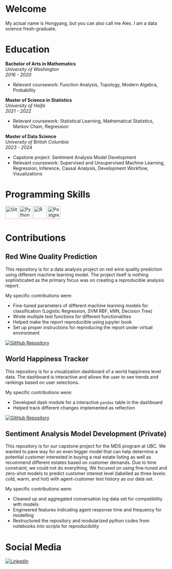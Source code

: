 # Welcome

My actual name is Hongyang, but you can also call me Alex. I am a data science fresh-graduate.

# Education

**Bachelor of Arts in Mathematics**  
*University of Washington*  
*2016 - 2020*  
- Relevant coursework: Function Analysis, Topology, Modern Algebra, Probability

**Master of Science in Statistics**  
*University of Haifa*  
*2021 - 2022*  
- Relevant coursework: Statistical Learning, Mathematical Statistics, Markov Chain, Regression

**Master of Data Science**  
*University of British Columbia*  
*2023 - 2024*  
- Capstone project: Sentiment Analysis Model Development
- Relevant coursework: Supervised and Unsupervised Machine Learning, Regression, Inference, Causal Analysis, Development Workflow, Visualizations

# Programming Skills
<p>
  <img src="https://cdn.jsdelivr.net/npm/simple-icons@v4/icons/git.svg" alt="Git" width="40" height="40"/>
  <img src="https://cdn.jsdelivr.net/npm/simple-icons@v4/icons/python.svg" alt="Python" width="40" height="40"/>
  <img src="https://cdn.jsdelivr.net/npm/simple-icons@v4/icons/r.svg" alt="R" width="40" height="40"/>
  <img src="https://cdn.jsdelivr.net/npm/simple-icons@v4/icons/postgresql.svg" alt="PostgreSQL" width="40" height="40"/>
</p>

# Contributions

## Red Wine Quality Prediction
This repository is for a data analysis project on red wine quality prediction using different machine learning model. The project itself is nothing sophisticated as the primary focus was on creating a reproducible analysis report.

My specific contributions were:
- Fine-tuned parameters of different machine learning models for classification (Logistic Regression, SVM RBF, kNN, Decision Tree)
- Wrote multiple test functions for different functionalities
- Helped make the report reproducible using jupyter book
- Set up proper instructions for reproducing the report under virtual environment

[![GitHub Repository](https://img.shields.io/badge/Repository-Visit-blue)](https://github.com/UBC-MDS/Red-Wine-Quality-Prediction)

## World Happiness Tracker
This repository is for a visualization dashboard of a world happiness level data. The dashboard is interactive and allows the user to see trends and rankings based on user selections.

My specific contributions were:
- Developed dash module for a interactive `pandas` table in the dashboard
- Helped track different changes implemented as reflection

[![GitHub Repository](https://img.shields.io/badge/Repository-Visit-blue)](https://github.com/UBC-MDS/DSCI-532_2024_3_world-happiness-tracker)

## Sentiment Analysis Model Development (Private)
This repository is for our capstone project for the MDS program at UBC. We wanted to pave way for an even bigger model that can help determine a potential customer interested in buying a real estate listing as well as recommend different estates based on customer demands. Due to time constraint, we could not do everything. We focused on using fine-tuned and zero-shot models to predict customer interest level (labelled as three levels: cold, warm, and hot) with agent-customer text history as our data set.

My specific contributions were:
- Cleaned up and aggregated conversation log data set for compatibility with models
- Engineered features indicating agent response time and frequency for modelling
- Restructured the repository and modularized python codes from notebooks into scripts for reproducibility

# Social Media
[![LinkedIn](https://img.shields.io/badge/LinkedIn-Profile-blue?style=flat&logo=linkedin)](https://www.linkedin.com/in/hongyang-zhang-1943b916b/)
